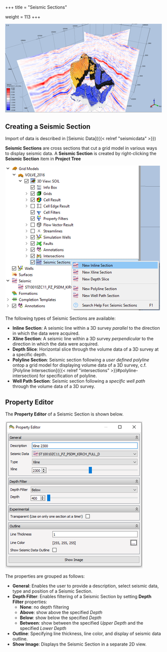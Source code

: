 +++
title = "Seismic Sections"

weight = 113
+++

![](/images/3d-main-window/SeismicHeaderImage.png)

## Creating a Seismic Section
Import of data is described in [Seismic Data]({{< relref "seismicdata" >}})

**Seismic Sections** are cross sections that cut a grid model in various ways to display seismic data. 
A **Seismic Section** is created by right-clicking the **Seismic Section** item in **Project Tree** 

![](/images/3d-main-window/SeismicSectionsNew.png)

The following types of Seismic Sections are available:

- **Inline Section**: A seismic line within a 3D survey *parallel* to the direction in which the data were acquired.
- **Xline Section**: A seismic line within a 3D survey *perpendicular* to the direction in which the data were acquired.
- **Depth Slice**: Horizontal slice through the volume data of a 3D survey at a specific depth.
- **Polyline Section**: Seismic section following a *user defined polyline* ontop a grid model for displaying volume data of a 3D survey, c.f. [Polyline Intersection]({{< relref "intersections" >}}#polyline-intersection) for specification of polyline.
- **Well Path Section**: Seismic section following a *specific well path* through the volume data of a 3D survey.


## Property Editor
The **Property Editor** of a Seismic Section is shown below.

![](/images/3d-main-window/SeismicSectionsPropertyEditor.png)

The properties are grouped as follows:

- **General**: Enables the user to provide a description, select seismic data, type and position of a Seismic Section.
- **Depth Filter**: Enables filtering of a Seismic Section by setting **Depth Filter** properties:
  - **None**: no depth filtering
  - **Above**: show above the specified *Depth*
  - **Below**: show below the specified *Depth*
  - **Between**: show between the specified *Upper Depth* and the specified *Lower Depth*
- **Outline**: Specifying line thickness, line color, and display of seismic data outline.
- **Show Image**: Displays the Seismic Section in a separate 2D view.

